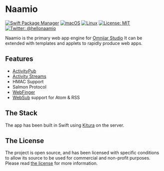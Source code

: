 # Naamio

[![Swift Package Manager](https://img.shields.io/badge/spm-compatible-brightgreen.svg?style=flat)](https://swift.org/package-manager)
[![macOS](https://img.shields.io/badge/os-macOS-green.svg?style=flat)]()
[![Linux](https://img.shields.io/badge/os-linux-green.svg?style=flat)]()
[![License: MIT](https://img.shields.io/badge/License-MIT-yellow.svg?style=flat)](https://opensource.org/licenses/MIT)
[![Twitter: @hellonaamio](https://img.shields.io/badge/contact-@omnijarstudio-blue.svg?style=flat)](https://twitter.com/hellonaamio)

Naamio is the primary web app engine for 
[Omnijar Studio](https://omnijar.studio "Omnijar Studio")
It can be extended with templates and applets to rapidly produce web apps.

## Features

* [ActivityPub](https://www.w3.org/TR/activitypub)
* [Activity Streams](http://activitystrea.ms/)
* HMAC Support
* Salmon Protocol
* [WebFinger](https://www.packetizer.com/ws/webfinger/)
* [WebSub](https://w3c.github.io/websub/) support for Atom & RSS

## The Stack

The app has been built in Swift using [Kitura](https://github.com/IBM-Swift/Kitura)
on the server.

## The License

The project is open source, and has been licensed with specific conditions 
to allow its source to be used for commercial and non-profit purposes. Please 
read [the license](./LICENSE.md "the license") for more information.

